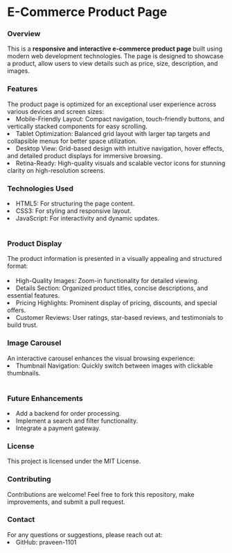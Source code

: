 # E-Commerce Product Page
<h3>Overview</h3>
This is a <strong>responsive and interactive e-commerce product page
</strong> built using modern web development technologies. The page is designed to showcase a product, allow users to view details such as price, size, description, and images.<br>
<h3>Features</h3>
The product page is optimized for an exceptional user experience across various devices and screen sizes:<br>
<li>Mobile-Friendly Layout: Compact navigation, touch-friendly buttons, and vertically stacked components for easy scrolling.</li>
<li>Tablet Optimization: Balanced grid layout with larger tap targets and collapsible menus for better space utilization.</li>
<li>Desktop View: Grid-based design with intuitive navigation, hover effects, and detailed product displays for immersive browsing.</li>
<li>Retina-Ready: High-quality visuals and scalable vector icons for stunning clarity on high-resolution screens.</li>
<h3>Technologies Used</h3>
<li>HTML5: For structuring the page content.</li>
<li>CSS3: For styling and responsive layout.</li>
<li>JavaScript: For interactivity and dynamic updates.</li><br>
<h3>Product Display</h3>
The product information is presented in a visually appealing and structured format:<br><br>
<li>High-Quality Images: Zoom-in functionality for detailed viewing.</li>
<li>Details Section: Organized product titles, concise descriptions, and essential features.</li>
<li>Pricing Highlights: Prominent display of pricing, discounts, and special offers.</li>
<li>Customer Reviews: User ratings, star-based reviews, and testimonials to build trust.</li>
<h3>Image Carousel</h3>
An interactive carousel enhances the visual browsing experience:<br>
<li>Thumbnail Navigation: Quickly switch between images with clickable thumbnails.</li><br>
<h3>Future Enhancements</h3>
<li>Add a backend for order processing.</li>
<li>Implement a search and filter functionality.</li>
<li>Integrate a payment gateway.</li>
<h3>License</h3>
This project is licensed under the MIT License.
<h3>Contributing</h3>
Contributions are welcome! Feel free to fork this repository, make improvements, and submit a pull request.

<h3>Contact</h3>
For any questions or suggestions, please reach out at:
<li>GitHub: praveen-1101</li>